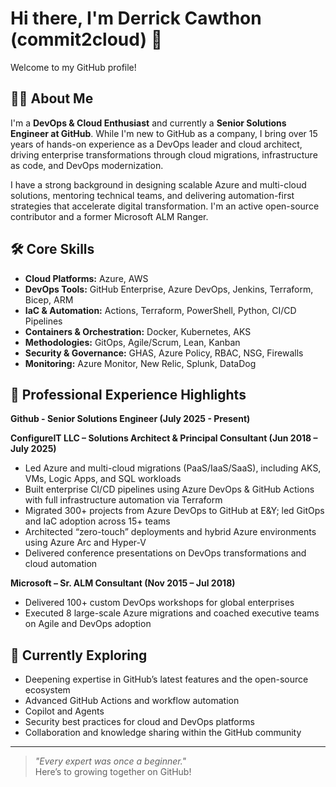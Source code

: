 # Hi there, I'm Derrick Cawthon (commit2cloud) 👋

Welcome to my GitHub profile!

## 👨‍💻 About Me

I'm a **DevOps & Cloud Enthusiast** and currently a **Senior Solutions Engineer at GitHub**. While I'm new to GitHub as a company, I bring over 15 years of hands-on experience as a DevOps leader and cloud architect, driving enterprise transformations through cloud migrations, infrastructure as code, and DevOps modernization.

I have a strong background in designing scalable Azure and multi-cloud solutions, mentoring technical teams, and delivering automation-first strategies that accelerate digital transformation. I'm an active open-source contributor and a former Microsoft ALM Ranger.

## 🛠️ Core Skills

- **Cloud Platforms:** Azure, AWS
- **DevOps Tools:** GitHub Enterprise, Azure DevOps, Jenkins, Terraform, Bicep, ARM
- **IaC & Automation:** Actions, Terraform, PowerShell, Python, CI/CD Pipelines
- **Containers & Orchestration:** Docker, Kubernetes, AKS
- **Methodologies:** GitOps, Agile/Scrum, Lean, Kanban
- **Security & Governance:** GHAS, Azure Policy, RBAC, NSG, Firewalls
- **Monitoring:** Azure Monitor, New Relic, Splunk, DataDog

## 🚀 Professional Experience Highlights

**Github - Senior Solutions Engineer (July 2025 - Present)**

**ConfigureIT LLC – Solutions Architect & Principal Consultant (Jun 2018 – July 2025)**
- Led Azure and multi-cloud migrations (PaaS/IaaS/SaaS), including AKS, VMs, Logic Apps, and SQL workloads
- Built enterprise CI/CD pipelines using Azure DevOps & GitHub Actions with full infrastructure automation via Terraform
- Migrated 300+ projects from Azure DevOps to GitHub at E&Y; led GitOps and IaC adoption across 15+ teams
- Architected “zero-touch” deployments and hybrid Azure environments using Azure Arc and Hyper-V
- Delivered conference presentations on DevOps transformations and cloud automation

**Microsoft – Sr. ALM Consultant (Nov 2015 – Jul 2018)**
- Delivered 100+ custom DevOps workshops for global enterprises
- Executed 8 large-scale Azure migrations and coached executive teams on Agile and DevOps adoption

## 🌱 Currently Exploring

- Deepening expertise in GitHub’s latest features and the open-source ecosystem
- Advanced GitHub Actions and workflow automation
- Copilot and Agents
- Security best practices for cloud and DevOps platforms
- Collaboration and knowledge sharing within the GitHub community

---

> *"Every expert was once a beginner."*  
> Here’s to growing together on GitHub!
